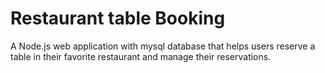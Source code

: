 # Restaurant table Booking 
A Node.js web application with mysql database that helps users reserve a table in their favorite restaurant and manage their reservations. 
